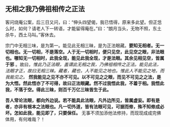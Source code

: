## 无相之我乃佛祖相传之正法

客问烧庵公案，后三日又问，曰：“伸头四望偈，我已悟得，原来多此望。但正恁么时，如何？请老人下一转语，才能留得庵在。”曰：“朗月当头，无物不照，东土杀牛，西土马叫。”客休去。

宗门中无相三味，是为第一。能见此无相三昧，是为正法眼藏。__要知无相者。无一切相也。无一切相，不是落空。人于无一切相时，便只见空，此见空之眼，非法眼也。哪知无一切相时，此我全现，能见此我全现，才是法眼。其余见相见空，皆属于邪__ 。故曰，*惟此乃正法眼，盖谓此无相之我，乃佛祖相传之正法。能见此法，法眼才正，故曰无相三昧。藏者，藏也，人不能见之地也。惟此人不能见之地，而我能见之。*  __然我能见之见不亦不可见。以不可见之之眼，而见不可见之之法，是为大悟。然此悟亦了不可得，故曰正法眼藏。然不过我悟此我，不着于相。我悟此我，不落于空。得此三昧，则百千万亿三昧皆生于此。__

 __吾人常论法眼，都向外边说。若不能具此法眼，凡外边所见，皆属虚妄。即有是者，亦非有根本之法眼也。凡一切外道，皆有法眼可见，可据而修，殊不知修成必坏。怎如此我，能见即了，只要保任。__ 无事不须加添他法修持，而现现成成完佛体用，有何难哉？！
